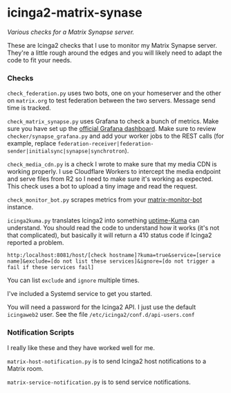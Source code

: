 # icinga2-matrix-synase
_Various checks for a Matrix Synapse server._


These are Icinga2 checks that I use to monitor my Matrix Synapse server. They're a little rough around the edges and you will likely need to adapt the code to fit your needs.



### Checks

`check_federation.py` uses two bots, one on your homeserver and the other on `matrix.org` to test federation between the two servers. Message send time is tracked.



`check_matrix_synapse.py` uses Grafana to check a bunch of metrics. Make sure you have set up the [official Grafana dashboard](https://matrix-org.github.io/synapse/latest/usage/administration/understanding_synapse_through_grafana_graphs.html). Make sure to review `checker/synapse_grafana.py` and add your worker jobs to the REST calls (for example, replace `federation-receiver|federation-sender|initialsync|synapse|synchrotron`).



`check_media_cdn.py` is a check I wrote to make sure that my media CDN is working properly. I use Cloudflare Workers to intercept the media endpoint and serve files from R2 so I need to make sure it's working as expected. This check uses a bot to upload a tiny image and read the request.



`check_monitor_bot.py` scrapes metrics from your [matrix-monitor-bot](https://github.com/turt2live/matrix-monitor-bot) instance.



`icinga2kuma.py` translates Icinga2 into something [uptime-Kuma](https://github.com/louislam/uptime-kuma) can understand. You should read the code to understand how it works (it's not that complicated), but basically it will return a 410 status code if Icinga2 reported a problem.

`http:/localhost:8081/host/[check hostname]?kuma=true&service=[service name]&exclude=[do not list these services]&ignore=[do not trigger a fail if these services fail]`

You can list `exclude` and `ignore` multiple times.

I've included a Systemd service to get you started.

You will need a password for the Icinga2 API. I just use the default `icingaweb2` user. See the file `/etc/icinga2/conf.d/api-users.conf`



### Notification Scripts

I really like these and they have worked well for me.

`matrix-host-notification.py` is to send Icinga2 host notifications to a Matrix room.

`matrix-service-notification.py` is to send service notifications.

